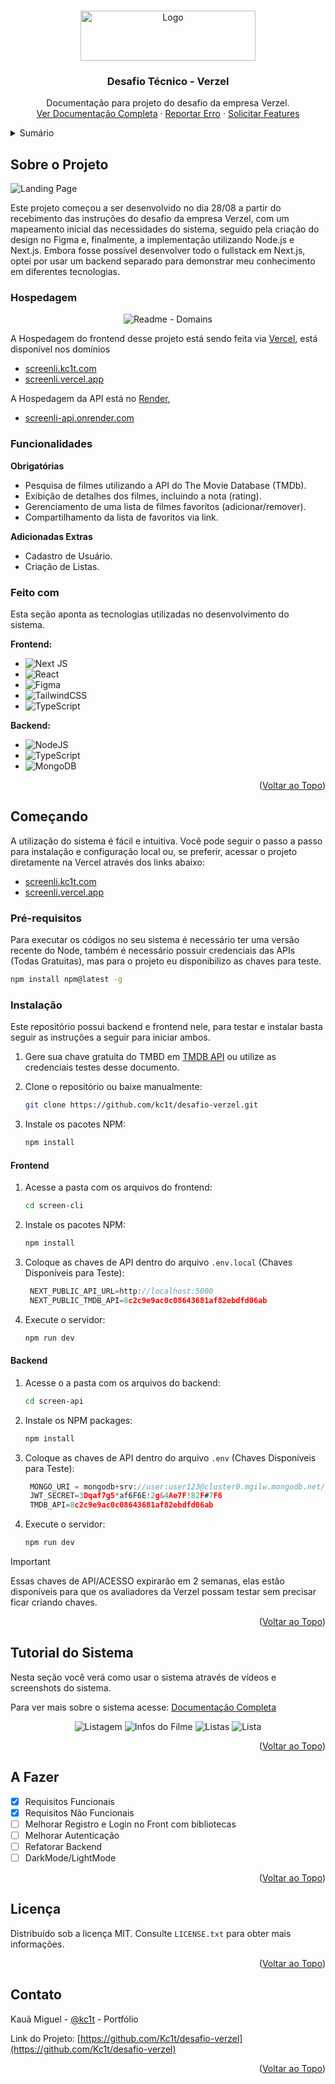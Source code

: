 <a id="readme-top"></a>

<!-- PROJECT LOGO -->
<br />
<div align="center">
  <a href="https://github.com/kc1t/desafio-verzel">
    <img src="https://ik.imagekit.io/z3fr9lhps/Screenli/Logo.png?updatedAt=1725388235318" alt="Logo" width="280" height="80">
  </a>

  <h3 align="center">Desafio Técnico - Verzel</h3>

  <p align="center">
    Documentação para projeto do desafio da empresa Verzel.
    <br />
    <a href="#sobre-o-projeto">Ver Documentação Completa</a>
    ·
    <a href="https://github.com/kc1t/desafio-verzel/issues/new?labels=bug&template=bug-report---.md">Reportar Erro</a>
    ·
    <a href="https://github.com/kc1t/desafio-verzel/issues/new?labels=enhancement&template=feature-request---.md">Solicitar Features</a>
  </p>
</div>

<!-- TABLE OF CONTENTS -->
<details>
  <summary>Sumário</summary>
  <ol>
    <li>
      <a href="#sobre-o-projeto">Sobre o Projeto</a>
      <ul>
        <li><a href="#funcionalidades">Funcionalidades</a></li>
        <li><a href="#feito-com">Tecnologias Utilizadas</a></li>
      </ul>
    </li>
    <li>
      <a href="#começando">Começando</a>
      <ul>
        <li><a href="#pré-requisitos">Pré-requisitos</a></li>
        <li><a href="#instalação">Instalação</a></li>
      </ul>
    </li>
    <li><a href="#tutorial-do-sistema">Tutorial do Sistema</a></li>
    <li><a href="#a-fazer">A Fazer</a></li>
    <li><a href="#licença">Licença</a></li>
    <li><a href="#contato">Contato</a></li>
  </ol>
</details>

<!-- ABOUT THE PROJECT -->

## Sobre o Projeto

<div id="sobre-o-projeto"></div>

![Landing Page](https://github.com/user-attachments/assets/46888375-035f-4ffb-b5b9-eeaf8cd49eca)

Este projeto começou a ser desenvolvido no dia 28/08 a partir do recebimento das instruções do desafio da empresa Verzel, com um mapeamento inicial das necessidades do sistema, seguido pela criação do design no Figma e, finalmente, a implementação utilizando Node.js e Next.js. Embora fosse possível desenvolver todo o fullstack em Next.js, optei por usar um backend separado para demonstrar meu conhecimento em diferentes tecnologias.

### Hospedagem

<div align="center">
  
![Readme - Domains](https://github.com/user-attachments/assets/bbe97b61-33e6-471b-b777-8e1fd5fbd4a6)

</div>

A Hospedagem do frontend desse projeto está sendo feita via [Vercel](https://vercel.com), está disponível nos domínios

- [screenli.kc1t.com](https://screenli.kc1t.com)
- [screenli.vercel.app](https://screenli.vercel.app)

A Hospedagem da API está no [Render](https://render.com),

- [screenli-api.onrender.com](https://screenli-api.onrender.com)

<div id="funcionalidades"></div>

### Funcionalidades

**Obrigatórias**

- Pesquisa de filmes utilizando a API do The Movie Database (TMDb).
- Exibição de detalhes dos filmes, incluindo a nota (rating).
- Gerenciamento de uma lista de filmes favoritos (adicionar/remover).
- Compartilhamento da lista de favoritos via link.

**Adicionadas Extras**

- Cadastro de Usuário.
- Criação de Listas.

<div id="feito-com"></div>

### Feito com

Esta seção aponta as tecnologias utilizadas no desenvolvimento do sistema.

**Frontend:**

- ![Next JS](https://img.shields.io/badge/Next-black?style=for-the-badge&logo=next.js&logoColor=white)
- ![React](https://img.shields.io/badge/react-%2320232a.svg?style=for-the-badge&logo=react&logoColor=%2361DAFB)
- ![Figma](https://img.shields.io/badge/figma-%23F24E1E.svg?style=for-the-badge&logo=figma&logoColor=white)
- ![TailwindCSS](https://img.shields.io/badge/tailwindcss-%2338B2AC.svg?style=for-the-badge&logo=tailwind-css&logoColor=white)
- ![TypeScript](https://img.shields.io/badge/typescript-%23007ACC.svg?style=for-the-badge&logo=typescript&logoColor=white)

**Backend:**

- ![NodeJS](https://img.shields.io/badge/node.js-6DA55F?style=for-the-badge&logo=node.js&logoColor=white)
- ![TypeScript](https://img.shields.io/badge/typescript-%23007ACC.svg?style=for-the-badge&logo=typescript&logoColor=white)
- ![MongoDB](https://img.shields.io/badge/MongoDB-%234ea94b.svg?style=for-the-badge&logo=mongodb&logoColor=white)

<p align="right">(<a href="#readme-top">Voltar ao Topo</a>)</p>

<!-- GETTING STARTED -->

<div id="començando"></div>

## Começando

A utilização do sistema é fácil e intuitiva. Você pode seguir o passo a passo para instalação e configuração local ou, se preferir, acessar o projeto diretamente na Vercel através dos links abaixo:

- [screenli.kc1t.com](https://screenli.kc1t.com)
- [screenli.vercel.app](https://screenli.vercel.app)

<div id="pré-requisitos"></div>

### Pré-requisitos

Para executar os códigos no seu sistema é necessário ter uma versão recente do Node, também é necessário possuir credenciais das APIs (Todas Gratuitas), mas para o projeto eu disponibilizo as chaves para teste.

```sh
npm install npm@latest -g
```

<div id="instalação"></div>

### Instalação

Este repositório possui backend e frontend nele, para testar e instalar basta seguir as instruções a seguir para iniciar ambos.

1. Gere sua chave gratuita do TMBD em [TMDB API](https://developer.themoviedb.org/reference/intro/getting-started) ou utilize as credenciais testes desse documento.

2. Clone o repositório ou baixe manualmente:
   ```sh
   git clone https://github.com/kc1t/desafio-verzel.git
   ```
3. Instale os pacotes NPM:
   ```sh
   npm install
   ```

#### Frontend

1. Acesse a pasta com os arquivos do frontend:

   ```sh
   cd screen-cli
   ```

2. Instale os pacotes NPM:

   ```sh
   npm install
   ```

3. Coloque as chaves de API dentro do arquivo `.env.local`
   (Chaves Disponíveis para Teste):

   ```js
    NEXT_PUBLIC_API_URL=http://localhost:5000
    NEXT_PUBLIC_TMDB_API=8c2c9e9ac0c08643681af82ebdfd06ab
   ```

4. Execute o servidor:

   ```bash
   npm run dev
   ```

#### Backend

1. Acesse o a pasta com os arquivos do backend:

   ```sh
   cd screen-api
   ```

2. Instale os NPM packages:

   ```sh
   npm install
   ```

3. Coloque as chaves de API dentro do arquivo `.env`
   (Chaves Disponíveis para Teste):

   ```js
    MONGO_URI = mongodb+srv://user:user123@cluster0.mgilw.mongodb.net/?retryWrites=true&w=majority&appName=Cluster0
    JWT_SECRET=3Dqaf7g5*af6F6E!2g&4Ae7F!82F#7F6
    TMDB_API=8c2c9e9ac0c08643681af82ebdfd06ab
   ```

4. Execute o servidor:

   ```bash
   npm run dev
   ```

> [!IMPORTANT]
> Essas chaves de API/ACESSO expirarão em 2 semanas, elas estão disponíveis para que os avaliadores da Verzel possam testar sem precisar ficar criando chaves.

<p align="right">(<a href="#readme-top">Voltar ao Topo</a>)</p>

<!-- USAGE EXAMPLES -->

<div id="tutorial-do-sistema"></div>

## Tutorial do Sistema

Nesta seção você verá como usar o sistema através de vídeos e screenshots do sistema.

Para ver mais sobre o sistema acesse: [Documentação Completa](https://example.com)

<div align="center">

![Listagem](https://github.com/user-attachments/assets/947ffa97-973e-4345-9726-e72fb48de647)
![Infos do Filme](https://github.com/user-attachments/assets/0f790fb4-ea04-4a72-8a75-c9be345b7ae5)
![Listas](https://github.com/user-attachments/assets/a2c2f4f5-5937-42e4-a927-4a8eb2d3fabf)
![Lista](https://github.com/user-attachments/assets/5d988b00-64b1-47a1-910b-f2689502bca3)

</div>

<p align="right">(<a href="#readme-top">Voltar ao Topo</a>)</p>

<!-- ROADMAP -->

<div id="a-fazer"></div>

## A Fazer

- [x] Requisitos Funcionais
- [x] Requisitos Não Funcionais
- [ ] Melhorar Registro e Login no Front com bibliotecas
- [ ] Melhorar Autenticação
- [ ] Refatorar Backend
- [ ] DarkMode/LightMode

<p align="right">(<a href="#readme-top">Voltar ao Topo</a>)</p>

<!-- LICENSE -->

<div id="licença"></div>

## Licença

Distribuído sob a licença MIT. Consulte `LICENSE.txt` para obter mais informações.

<p align="right">(<a href="#readme-top">Voltar ao Topo</a>)</p>

<!-- CONTACT -->

<div id="contato"></div>

## Contato

Kauã Miguel - [@kc1t](https://kc1t.com) - Portfólio

Link do Projeto: [https://github.com/Kc1t/desafio-verzel](https://github.com/Kc1t/desafio-verzel)

<p align="right">(<a href="#readme-top">Voltar ao Topo</a>)</p>
